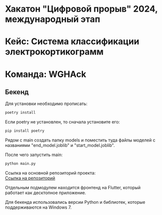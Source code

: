# Хакатон "Цифровой прорыв" 2024, международный этап
# Кейс: Система классификации электрокортикограмм
# Команда: WGHAck

## Бекенд
Для установки необходимо прописать: 
```bash
poetry install
```
Если poetry не установлен, то сначала установите его:
```bash
pip install poetry
```
Рядом с main создать папку models и поместить 
туда файлы моделей с названиями "end_model.joblib" и "start_model.joblib".

После чего запустить main:
```bash
python main.py
```

Ссылка на основной репозиторий проекта:\
[Ссылка на репозиторий](https://github.com/duny-explorer/Electrocorticogram-classification-system)

Отдельным подмодулем находится фронтенд на Flutter, который работает как десктопное приложение. 

Для бекенда использовались версии Python и библиотек, которые поддерживаются на Windows 7.
